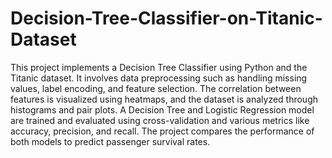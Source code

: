 # Decision-Tree-Classifier-on-Titanic-Dataset
This project implements a Decision Tree Classifier using Python and the Titanic dataset. It involves data preprocessing such as handling missing values, label encoding, and feature selection. The correlation between features is visualized using heatmaps, and the dataset is analyzed through histograms and pair plots. A Decision Tree and Logistic Regression model are trained and evaluated using cross-validation and various metrics like accuracy, precision, and recall. The project compares the performance of both models to predict passenger survival rates.
